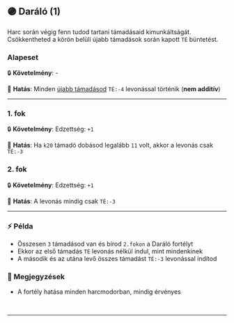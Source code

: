 ## 🟣 Daráló (1)

Harc során végig fenn tudod tartani támadásaid kimunkáltságát. Csökkentheted a körön belüli újabb támadások során kapott `TÉ` büntetést.

### Alapeset

🔒 **Követelmény**: -

🌟 **Hatás**: Minden [újabb támadásod](../063_04_tamadasok_szama_fegyverrel.md#t%C3%A9-levon%C3%A1s-t%C3%A1mad%C3%A1sonk%C3%A9nt) `TÉ:-4` levonással történik (**nem additív**)

---
### 1. fok

🔒 **Követelmény**: Edzettség: `+1`

🌟 **Hatás**: Ha `k20` támadó dobásod legalább `11` volt, akkor a levonás csak `TÉ:-3`

### 2. fok

🔒 **Követelmény**: Edzettség: `+1`

🌟 **Hatás**: A levonás mindig csak `TÉ:-3`

---
### ⚡ Példa

- Összesen `3` támadásod van és bírod `2.fokon` a Daráló fortélyt
- Ekkor az első támadás `TÉ` levonás nélkül indul, mint mindenkinek
- A második és az utána levő összes támadást `TÉ:-3` levonással indítod

### 🔆 Megjegyzések

- A fortély hatása minden harcmodorban, mindig érvényes

<br />

---
